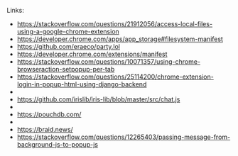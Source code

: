 Links:    
 * https://stackoverflow.com/questions/21912056/access-local-files-using-a-google-chrome-extension
 * https://developer.chrome.com/apps/app_storage#filesystem-manifest
 * https://github.com/eraeco/party.lol
 * https://developer.chrome.com/extensions/manifest
 * https://stackoverflow.com/questions/10071357/using-chrome-browseraction-setpopup-per-tab
 * https://stackoverflow.com/questions/25114200/chrome-extension-login-in-popup-html-using-django-backend
 * 
 * https://github.com/irislib/iris-lib/blob/master/src/chat.js
 * 
 * https://pouchdb.com/
 * 
 * https://braid.news/
 * https://stackoverflow.com/questions/12265403/passing-message-from-background-js-to-popup-js